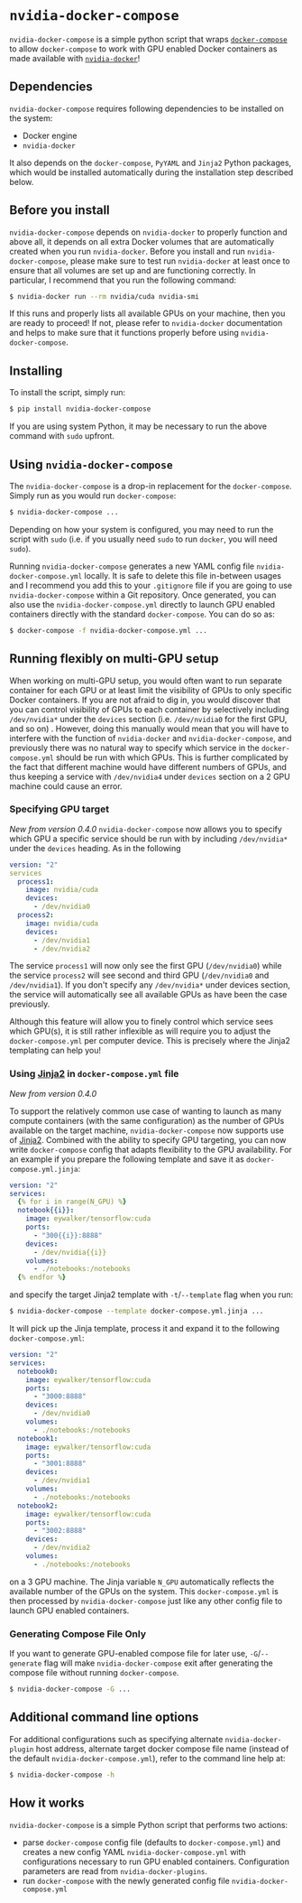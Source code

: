 # `nvidia-docker-compose`
`nvidia-docker-compose` is a simple python script that wraps [`docker-compose`](https://docs.docker.com/compose/) to allow `docker-compose` to work with GPU enabled Docker containers as made available with [`nvidia-docker`](https://github.com/NVIDIA/nvidia-docker)!

## Dependencies
`nvidia-docker-compose` requires following dependencies to be installed on the system:
* Docker engine
* `nvidia-docker`

It also depends on the `docker-compose`, `PyYAML` and `Jinja2` Python packages, which would be installed automatically during the installation step described below.

## Before you install
`nvidia-docker-compose` depends on `nvidia-docker` to properly function and above all, it depends on all extra Docker volumes that are automatically created when you run `nvidia-docker`. Before you install and run `nvidia-docker-compose`, please make sure to test run `nvidia-docker` at least once to ensure that all volumes are set up and are functioning correctly. In particular, I recommend that you run the following command:

```bash
$ nvidia-docker run --rm nvidia/cuda nvidia-smi
```
If this runs and properly lists all available GPUs on your machine, then you are ready to proceed! If not, please refer to `nvidia-docker` documentation and helps to make sure that it functions properly before using `nvidia-docker-compose`.


## Installing
To install the script, simply run:

```bash
$ pip install nvidia-docker-compose
```

If you are using system Python, it may be necessary to run the above command with `sudo` upfront.

## Using `nvidia-docker-compose`
The `nvidia-docker-compose` is a drop-in replacement for the `docker-compose`. Simply run as you would run `docker-compose`:
```bash
$ nvidia-docker-compose ...
```
Depending on how your system is configured, you may need to run the script with `sudo` (i.e. if you usually need `sudo` to run `docker`, you will need `sudo`).

Running `nvidia-docker-compose` generates a new YAML config file `nvidia-docker-compose.yml` locally. It is safe to delete this file in-between usages and I recommend you add this to your `.gitignore` file if you are going to use `nvidia-docker-compose` within a Git repository. Once generated, you can also use the `nvidia-docker-compose.yml` directly to launch GPU enabled containers directly with the standard `docker-compose`. You can do so as:
```bash
$ docker-compose -f nvidia-docker-compose.yml ...
```

## Running flexibly on multi-GPU setup

When working on multi-GPU setup, you would often want to run separate container for each GPU or at least limit the visibility of GPUs to only specific Docker containers. If you are not afraid to dig in, you would discover that you can control visibility of GPUs to each container by selectively including `/dev/nvidia*` under the `devices` section (i.e. `/dev/nvidia0` for the first GPU, and so on) . However, doing this manually would mean that you will have to interfere with the function of `nvidia-docker` and `nvidia-docker-compose`, and previously there was no natural way to specify which service in the `docker-compose.yml` should be run with which GPUs. This is further complicated by the fact that different machine would have different numbers of GPUs, and thus keeping a service with `/dev/nvidia4` under `devices` section on a 2 GPU machine could cause an error.

### Specifying GPU target
*New from version 0.4.0*
`nvidia-docker-compose` now allows you to specify which GPU a specific service should be run with by including `/dev/nvidia*` under the `devices` heading. As in the following

```yaml
version: "2"
services
  process1:
    image: nvidia/cuda
    devices:
      - /dev/nvidia0
  process2:
    image: nvidia/cuda
    devices:
      - /dev/nvidia1
      - /dev/nvidia2
```

The service `process1` will now only see the first GPU (`/dev/nvidia0`) while the service `process2` will see second and third GPU (`/dev/nvidia0` and `/dev/nvidia1`). If you don't specify any `/dev/nvidia*` under devices section, the service will automatically see all available GPUs as have been the case previously.

Although this feature will allow you to finely control which service sees which GPU(s), it is still rather inflexible as will require you to adjust the `docker-compose.yml` per computer device. This is precisely where the Jinja2 templating can help you! 

### Using [Jinja2](http://jinja.pocoo.org/) in `docker-compose.yml` file 
*New from version 0.4.0*

To support the relatively common use case of wanting to launch as many compute containers (with the same configuration) as the number of GPUs available on the target machine, `nvidia-docker-compose` now supports use of [Jinja2](http://jinja.pocoo.org/). Combined with the ability to specify GPU targeting, you can now write `docker-compose` config that adapts flexibility to the GPU availability. For an example if you prepare the following template and save it as `docker-compose.yml.jinja`:

```yaml
version: "2"
services:
  {% for i in range(N_GPU) %}
  notebook{{i}}:
    image: eywalker/tensorflow:cuda
    ports:
      - "300{{i}}:8888"
    devices:
      - /dev/nvidia{{i}}
    volumes:
      - ./notebooks:/notebooks
  {% endfor %}
```

and specify the target Jinja2 template with `-t`/`--template` flag when you run:

```bash
$ nvidia-docker-compose --template docker-compose.yml.jinja ...
```

It will pick up the Jinja template, process it and expand it to the following `docker-compose.yml`:

```yaml
version: "2"
services:
  notebook0:
    image: eywalker/tensorflow:cuda
    ports:
      - "3000:8888"
    devices:
      - /dev/nvidia0
    volumes:
      - ./notebooks:/notebooks
  notebook1:
    image: eywalker/tensorflow:cuda
    ports:
      - "3001:8888"
    devices:
      - /dev/nvidia1
    volumes:
      - ./notebooks:/notebooks
  notebook2:
    image: eywalker/tensorflow:cuda
    ports:
      - "3002:8888"
    devices:
      - /dev/nvidia2
    volumes:
      - ./notebooks:/notebooks
```
on a 3 GPU machine. The Jinja variable `N_GPU` automatically reflects the available number of the GPUs on the system. This `docker-compose.yml` is then processed by `nvidia-docker-compose` just like any other config file to launch GPU enabled containers.

### Generating Compose File Only

If you want to generate GPU-enabled compose file for later use, `-G`/`--generate` flag will make `nvidia-docker-compose` exit after generating the compose file without running `docker-compose`.

```bash
$ nvidia-docker-compose -G ...
```

## Additional command line options
For additional configurations such as specifying alternate `nvidia-docker-plugin` host address, alternate target docker compose file name (instead of the default `nvidia-docker-compose.yml`), refer to the command line help at:

```bash
$ nvidia-docker-compose -h
```

## How it works
`nvidia-docker-compose` is a simple Python script that performs two actions:
* parse `docker-compose` config file (defaults to `docker-compose.yml`) and creates a new config YAML `nvidia-docker-compose.yml` with configurations necessary to run GPU enabled containers. Configuration parameters are read from `nvidia-docker-plugins`.
* run `docker-compose` with the newly generated config file `nvidia-docker-compose.yml`

